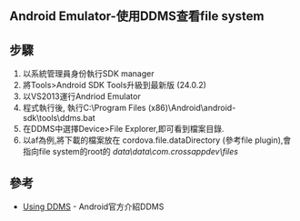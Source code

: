 Android Emulator-使用DDMS查看file system
------

## 步驟
1. 以系統管理員身份執行SDK manager
2. 將Tools>Android SDK Tools升級到最新版 (24.0.2)
3. 以VS2013運行Andriod Emulator
4. 程式執行後, 執行C:\Program Files (x86)\Android\android-sdk\tools\ddms.bat
5. 在DDMS中選擇Device>File Explorer,即可看到檔案目錄.
6. 以af為例,將下載的檔案放在 cordova.file.dataDirectory (參考file plugin),會指向file system的root的 *data\data\com.crossappdev\files*


## 參考

* [Using DDMS](http://developer.android.com/tools/debugging/ddms.html)  - Android官方介紹DDMS